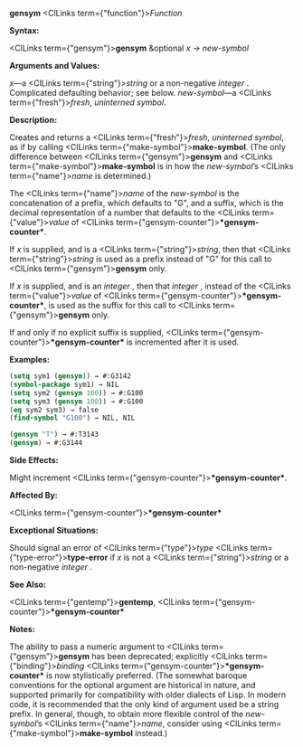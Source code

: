 **gensym** <ClLinks  term={"function"}><i>Function</i></ClLinks> 



**Syntax:** 



<ClLinks  term={"gensym"}><b>gensym</b></ClLinks> &amp;optional *x → new-symbol* 



**Arguments and Values:** 



*x*—a <ClLinks  term={"string"}><i>string</i></ClLinks> or a non-negative *integer* . Complicated defaulting behavior; see below. *new-symbol*—a <ClLinks  term={"fresh"}><i>fresh</i></ClLinks>, *uninterned symbol*. 



**Description:** 



Creates and returns a <ClLinks  term={"fresh"}><i>fresh</i></ClLinks>, *uninterned symbol*, as if by calling <ClLinks  term={"make-symbol"}><b>make-symbol</b></ClLinks>. (The only difference between <ClLinks  term={"gensym"}><b>gensym</b></ClLinks> and <ClLinks  term={"make-symbol"}><b>make-symbol</b></ClLinks> is in how the *new-symbol*’s <ClLinks  term={"name"}><i>name</i></ClLinks> is determined.) 



The <ClLinks  term={"name"}><i>name</i></ClLinks> of the *new-symbol* is the concatenation of a prefix, which defaults to "G", and a suffix, which is the decimal representation of a number that defaults to the <ClLinks  term={"value"}><i>value</i></ClLinks> of <ClLinks  term={"gensym-counter"}><b>\*gensym-counter\*</b></ClLinks>. 



If *x* is supplied, and is a <ClLinks  term={"string"}><i>string</i></ClLinks>, then that <ClLinks  term={"string"}><i>string</i></ClLinks> is used as a prefix instead of "G" for this call to <ClLinks  term={"gensym"}><b>gensym</b></ClLinks> only. 



If *x* is supplied, and is an *integer* , then that *integer* , instead of the <ClLinks  term={"value"}><i>value</i></ClLinks> of <ClLinks  term={"gensym-counter"}><b>\*gensym-counter\*</b></ClLinks>, is used as the suffix for this call to <ClLinks  term={"gensym"}><b>gensym</b></ClLinks> only. 



If and only if no explicit suffix is supplied, <ClLinks  term={"gensym-counter"}><b>\*gensym-counter\*</b></ClLinks> is incremented after it is used. 

**Examples:**
```lisp
(setq sym1 (gensym)) → #:G3142 
(symbol-package sym1) → NIL 
(setq sym2 (gensym 100)) → #:G100 
(setq sym3 (gensym 100)) → #:G100 
(eq sym2 sym3) → false 
(find-symbol "G100") → NIL, NIL 

(gensym "T") → #:T3143 
(gensym) → #:G3144 
```
**Side Effects:** 



Might increment <ClLinks  term={"gensym-counter"}><b>\*gensym-counter\*</b></ClLinks>. 



**Affected By:** 



<ClLinks  term={"gensym-counter"}><b>\*gensym-counter\*</b></ClLinks> 



**Exceptional Situations:** 



Should signal an error of <ClLinks  term={"type"}><i>type</i></ClLinks> <ClLinks  term={"type-error"}><b>type-error</b></ClLinks> if *x* is not a <ClLinks  term={"string"}><i>string</i></ClLinks> or a non-negative *integer* . 



**See Also:** 



<ClLinks  term={"gentemp"}><b>gentemp</b></ClLinks>, <ClLinks  term={"gensym-counter"}><b>\*gensym-counter\*</b></ClLinks> 



**Notes:** 



The ability to pass a numeric argument to <ClLinks  term={"gensym"}><b>gensym</b></ClLinks> has been deprecated; explicitly <ClLinks  term={"binding"}><i>binding</i></ClLinks> <ClLinks  term={"gensym-counter"}><b>\*gensym-counter\*</b></ClLinks> is now stylistically preferred. (The somewhat baroque conventions for the optional argument are historical in nature, and supported primarily for compatibility with older dialects of Lisp. In modern code, it is recommended that the only kind of argument used be a string prefix. In general, though, to obtain more flexible control of the *new-symbol*’s <ClLinks  term={"name"}><i>name</i></ClLinks>, consider using <ClLinks  term={"make-symbol"}><b>make-symbol</b></ClLinks> instead.) 



